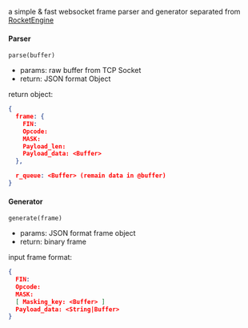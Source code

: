 a simple & fast websocket frame parser and generator separated from [RocketEngine](https://github.com/abbshr/fSlider_ws)

#### Parser

`parse(buffer)`
+ params: raw buffer from TCP Socket
+ return: JSON format Object

return object:
```json
{
  frame: {
    FIN: 
    Opcode: 
    MASK: 
    Payload_len: 
    Payload_data: <Buffer>
  },

  r_queue: <Buffer> (remain data in @buffer)
}
```

#### Generator

`generate(frame)`
+ params: JSON format frame object
+ return: binary frame

input frame format:
```json
{
  FIN: 
  Opcode: 
  MASK: 
  [ Masking_key: <Buffer> ]
  Payload_data: <String|Buffer>
}
```
